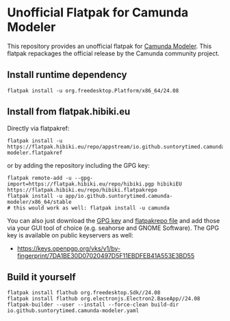 # Unofficial Flatpak for Camunda Modeler
This repository provides an unofficial flatpak for [Camunda Modeler](https://github.com/camunda/camunda-modeler). This flatpak repackages the official release by the Camunda community project.

## Install runtime dependency
```
flatpak install -u org.freedesktop.Platform/x86_64/24.08
```
## Install from flatpak.hibiki.eu
Directly via flatpakref:
```
flatpak install -u https://flatpak.hibiki.eu/repo/appstream/io.github.suntorytimed.camunda-modeler.flatpakref
```
or by adding the repository including the GPG key:
```
flatpak remote-add -u --gpg-import=https://flatpak.hibiki.eu/repo/hibiki.pgp hibikiEU https://flatpak.hibiki.eu/repo/hibiki.flatpakrepo
flatpak install -u app/io.github.suntorytimed.camunda-modeler/x86_64/stable
# this would work as well: flatpak install -u camunda
```
You can also just download the [GPG key](https://flatpak.hibiki.eu/repo/hibiki.pgp) and [flatpakrepo file](https://flatpak.hibiki.eu/repo/hibiki.flatpakrepo) and add those via your GUI tool of choice (e.g. seahorse and GNOME Software). The GPG key is available on public keyservers as well:
* https://keys.openpgp.org/vks/v1/by-fingerprint/7DA1BE30D07020497D5F11EBDFEB41A553E3BD55

## Build it yourself
```
flatpak install flathub org.freedesktop.Sdk//24.08
flatpak install flathub org.electronjs.Electron2.BaseApp//24.08
flatpak-builder --user --install --force-clean build-dir io.github.suntorytimed.camunda-modeler.yaml
```
